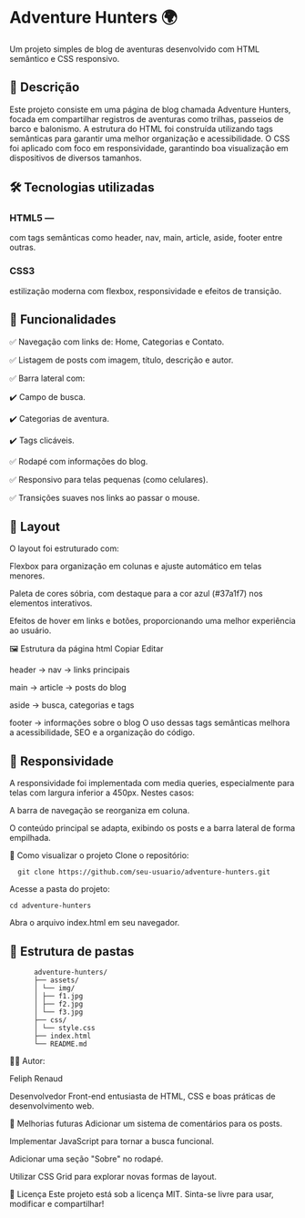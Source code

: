# Adventure Hunters 🌍

Um projeto simples de blog de aventuras desenvolvido com HTML semântico e CSS responsivo.

## 📝 Descrição

Este projeto consiste em uma página de blog chamada Adventure Hunters, focada em compartilhar registros de aventuras como trilhas, passeios de barco e balonismo. A estrutura do HTML foi construída utilizando tags semânticas para garantir uma melhor organização e acessibilidade. O CSS foi aplicado com foco em responsividade, garantindo boa visualização em dispositivos de diversos tamanhos.

## 🛠️ Tecnologias utilizadas

### HTML5 —

com tags semânticas como
header, nav, main, article, aside, footer entre outras.

### CSS3

estilização moderna com flexbox, responsividade e efeitos de transição.

## 🎯 Funcionalidades

✅ Navegação com links de: Home, Categorias e Contato.

✅ Listagem de posts com imagem, título, descrição e autor.

✅ Barra lateral com:



✔️ Campo de busca.

✔️ Categorias de aventura.

✔️ Tags clicáveis.

✅ Rodapé com informações do blog.

✅ Responsivo para telas pequenas (como celulares).

✅ Transições suaves nos links ao passar o mouse.

## 🎨 Layout

O layout foi estruturado com:

Flexbox para organização em colunas e ajuste automático em telas menores.

Paleta de cores sóbria, com destaque para a cor azul (#37a1f7) nos elementos interativos.

Efeitos de hover em links e botões, proporcionando uma melhor experiência ao usuário.

🖼️ Estrutura da página
html
Copiar
Editar

header → nav → links principais

main → article → posts do blog

aside → busca, categorias e tags

footer → informações sobre o blog
O uso dessas tags semânticas melhora a acessibilidade, SEO e a organização do código.

## 📱 Responsividade

A responsividade foi implementada com media queries, especialmente para telas com largura inferior a 450px.
Nestes casos:

A barra de navegação se reorganiza em coluna.

O conteúdo principal se adapta, exibindo os posts e a barra lateral de forma empilhada.

🚀 Como visualizar o projeto
Clone o repositório:

      git clone https://github.com/seu-usuario/adventure-hunters.git

Acesse a pasta do projeto:

    cd adventure-hunters

Abra o arquivo index.html em seu navegador.

## 📂 Estrutura de pastas

          adventure-hunters/
          ├── assets/
          │ └── img/
          │ ├── f1.jpg
          │ ├── f2.jpg
          │ └── f3.jpg
          ├── css/
          │ └── style.css
          ├── index.html
          └── README.md

👨‍💻 Autor:

Feliph Renaud

Desenvolvedor Front-end entusiasta de HTML, CSS e boas práticas de desenvolvimento web.

🎯 Melhorias futuras
Adicionar um sistema de comentários para os posts.

Implementar JavaScript para tornar a busca funcional.

Adicionar uma seção "Sobre" no rodapé.

Utilizar CSS Grid para explorar novas formas de layout.

📃 Licença
Este projeto está sob a licença MIT.
Sinta-se livre para usar, modificar e compartilhar!
